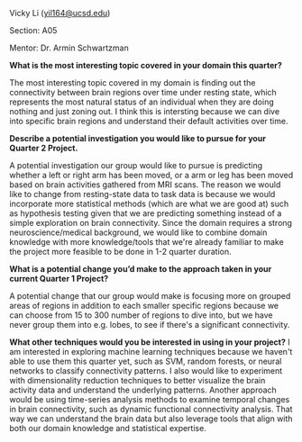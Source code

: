 Vicky Li (yil164@ucsd.edu)

Section: A05

Mentor: Dr. Armin Schwartzman

**What is the most interesting topic covered in your domain this quarter?**

The most interesting topic covered in my domain is finding out the connectivity between brain regions over time under resting state, which represents the most natural status of an individual when they are doing nothing and just zoning out. I think this is intersting because we can dive into specific brain regions and understand their default activities over time.

**Describe a potential investigation you would like to pursue for your Quarter 2 Project.**

A potential investigation our group would like to pursue is predicting whether a left or right arm has been moved, or a arm or leg has been moved based on brain activities gathered from MRI scans. The reason we would like to change from resting-state data to task data is because we would incorporate more statistical methods (which are what we are good at) such as hypothesis testing given that we are predicting something instead of a simple exploration on brain connectivity. Since the domain requires a strong neuroscience/medical background, we would like to combine domain knowledge with more knowledge/tools that we're already familiar to make the project more feasible to be done in 1-2 quarter duration. 

**What is a potential change you’d make to the approach taken in your current Quarter 1 Project?**

A potential change that our group would make is focusing more on grouped areas of regions in addition to each smaller specific regions because we can choose from 15 to 300 number of regions to dive into, but we have never group them into e.g. lobes, to see if there's a significant connectivity.

**What other techniques would you be interested in using in your project?**
I am interested in exploring machine learning techniques because we haven't able to use them this quarter yet, such as SVM, random forests, or neural networks to classify connectivity patterns. I also would like to experiment with dimensionality reduction techniques to better visualize the brain activity data and understand the underlying patterns. Another approach would be using time-series analysis methods to examine temporal changes in brain connectivity, such as dynamic functional connectivity analysis. That way we can understand the brain data but also leverage tools that align with both our domain knowledge and statistical expertise.
